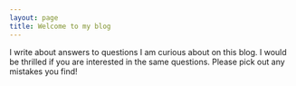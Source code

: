 ```yaml
---
layout: page
title: Welcome to my blog
---
```


I write about answers to questions I am curious about on this blog. I would be thrilled if you are interested in the same questions. Please pick out any mistakes you find! 
